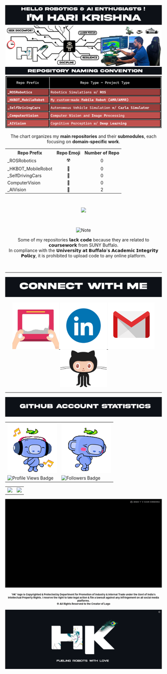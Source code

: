 <div style="text-align: center;">
    <img src="title_1.png" alt="Alt text for your image" width="700"/>
</div>

<div style="text-align: center;">
    <img src="git_cover_photo.png" alt="Alt text for your image" width="700"/>
</div>

<div style="text-align: center;">
    <img src="title_2.png" alt="Alt text for your image" width="700"/>
</div>

<div style="text-align: center;">
    <img src="git_repo_table.png" alt="Alt text for your image" width="700"/>
</div>

<p align="center">
  The chart organizes my <strong>main repositories</strong> and their <strong>submodules</strong>, each focusing on <strong>domain-specific work</strong>.
</p>

<p align="center">
  <table align="center">
    <tr>
      <th>Repo Prefix</th>
      <th align="center">Repo Emoji</th>
      <th align="center">Number of Repo</th>
    </tr>
    <tr>
      <td align="left">_ROSRobotics</td>
      <td align="center">☢️</td>
      <td align="center">0</td>
    </tr>
    <tr>
      <td align="left">_HKBOT_MobileRobot</td>
      <td align="center">🤖</td>
      <td align="center">0</td>
    </tr>
    <tr>
      <td align="left">_SelfDrivingCars</td>
      <td align="center">🚗</td>
      <td align="center">0</td>
    </tr>
    <tr></tr>
      <td align="left">ComputerVision</td>
      <td align="center">👀</td>
      <td align="center">0</td>
    </tr>
    <tr>
      <td align="left">_AIVision</td>
      <td align="center">🧠</td>
      <td align="center">2</td>
    </tr>
  </table>
</p>



<br>

<p align="center">
  <img src="https://img.shields.io/badge/Total%20Repositories-2-blue?style=flat-square&logo=github" style="width: 24%; height: auto;" />
</p>

<br>

<p align="center">
  <img src="https://img.shields.io/badge/⚠️ NOTE⚠️ -important" alt="Note" />
</p>

<p align="center">
  Some of my repositories 𝗹𝗮𝗰𝗸 𝗰𝗼𝗱𝗲 because they are related to 𝗰𝗼𝘂𝗿𝘀𝗲𝘄𝗼𝗿𝗸 from SUNY Buffalo. <br>
  In compliance with the 𝗨𝗻𝗶𝘃𝗲𝗿𝘀𝗶𝘁𝘆 𝗮𝘁 𝗕𝘂𝗳𝗳𝗮𝗹𝗼'𝘀 𝗔𝗰𝗮𝗱𝗲𝗺𝗶𝗰 𝗜𝗻𝘁𝗲𝗴𝗿𝗶𝘁𝘆 𝗣𝗼𝗹𝗶𝗰𝘆, it is prohibited to upload code to any online platform.
</p>

<br>

--- 

<p align="center">
    <img src="git_title_7.png" alt="Title Image">
</p>

<p align="center">
    <a href="https://www.acsu.buffalo.edu/~talapala/"> <!-- Title 7 -->
        <img src="git_website_animation.gif" alt="Website" width="150"> 
    </a>
    <a href="https://www.linkedin.com/in/talapala/">
        <img src="git_linkedin_animation.gif" alt="LinkedIn" width="150">
    </a>
    <a href="mailto:tvharikrishna7744@gmail.com?subject=Hello%20from%20GitHub&body=Hi,%20I%20found%20your%20GitHub%20profile%20and%20wanted%20to%20reach%20out.">
        <img src="git_gmail_animation.gif" alt="Gmail" width="150">
    </a>
    <a href="https://github.com/tvharikrishna">
        <img src="git_github_animation.gif" alt="GitHub" width="150">
    </a></p>
    
---

<p align="center">
    <img src="git_title_8.png" alt="Title Image">
</p>

<div align="center">
    
<table>
  <tr>
    <td><img src="git_status_profile_views.gif" alt="Profile Views GIF"/></td>
    <td><img src="git_status_followers.gif" alt="Followers GIF"/></td>
  </tr>
  <tr>
    <td><img src="https://komarev.com/ghpvc/?username=tvharikrishna&style=for-the-badge" alt="Profile Views Badge"/></td>
    <td><img src="https://img.shields.io/github/followers/tvharikrishna?logo=github&style=for-the-badge" alt="Followers Badge"/></td>
  </tr>
</table>

</div>

<table align="center">
  <tr>

  <td><img src="https://github-readme-stats.vercel.app/api?username=tvharikrishna&show_icons=true&theme=radical" /></td>

  <td><img src="https://github-readme-stats.vercel.app/api/top-langs/?username=tvharikrishna&layout=compact&theme=radical" /></td>
  </tr>
</table>


<p align="center">
  <img src="HK_Intro_GIF.gif" alt="Alt text for your image">
</p>

<div align="center">
    <p style="font-size: 8px; margin: 0; padding: 0;"><b>'HK' logo is Copyrighted & Protected by Department for Promotion of Industry & Internal Trade under the Govt of India's Intellectual Property Rights. I reserve the right to take legal action & file a lawsuit against any infringement on all social media platforms.</b></p>
    <p style="font-size: 8px; margin: 0; padding: 0;"><b> © All Rights Reserved to the Creator of Logo </b></p>

</div>
<div align="center">
</div>

![Alt text for your image](HK_LOGO_END.png)














